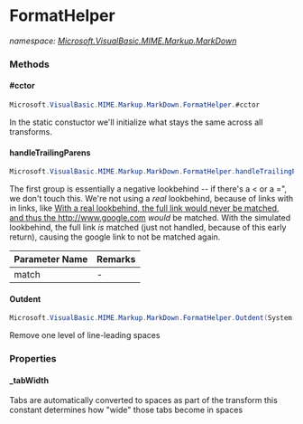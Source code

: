 ﻿# FormatHelper
_namespace: [Microsoft.VisualBasic.MIME.Markup.MarkDown](./index.md)_





### Methods

#### #cctor
```csharp
Microsoft.VisualBasic.MIME.Markup.MarkDown.FormatHelper.#cctor
```
In the static constuctor we'll initialize what stays the same across all transforms.

#### handleTrailingParens
```csharp
Microsoft.VisualBasic.MIME.Markup.MarkDown.FormatHelper.handleTrailingParens(System.Text.RegularExpressions.Match)
```
The first group is essentially a negative lookbehind -- if there's a < or a =", we don't touch this.
 We're not using a *real* lookbehind, because of links with in links, like 
 <a href="http://web.archive.org/web/20121130000728/http://www.google.com/">
 With a real lookbehind, the full link would never be matched, and thus the http://www.google.com *would* be matched.
 With the simulated lookbehind, the full link *is* matched (just not handled, because of this early return), causing
 the google link to not be matched again.

|Parameter Name|Remarks|
|--------------|-------|
|match|-|


#### Outdent
```csharp
Microsoft.VisualBasic.MIME.Markup.MarkDown.FormatHelper.Outdent(System.String)
```
Remove one level of line-leading spaces


### Properties

#### _tabWidth
Tabs are automatically converted to spaces as part of the transform 
 this constant determines how "wide" those tabs become in spaces
